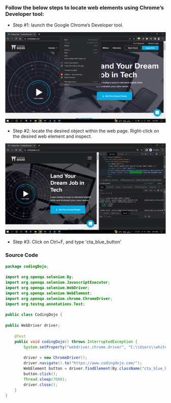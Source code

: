 ### Follow the below steps to locate web elements using Chrome’s Developer tool:

* Step #1: launch the Google Chrome’s Developer tool.
<img src="img/img1.png" />

* Step #2: locate the desired object within the web page. Right-click on the desired web element and inspect. 
<img src="img/img2.png" />

* Step #3: Click on Ctrl+F, and type 'cta_blue_button'

### Source Code
```Java
package codingDojo;

import org.openqa.selenium.By;
import org.openqa.selenium.JavascriptExecutor;
import org.openqa.selenium.WebDriver;
import org.openqa.selenium.WebElement;
import org.openqa.selenium.chrome.ChromeDriver;
import org.testng.annotations.Test;

public class CodingDojo {
	
public WebDriver driver;
	
	@Test
	public void codingDojo() throws InterruptedException { 
		System.setProperty("webdriver.chrome.driver", "C:\\Users\\white\\Desktop\\QA\\Auto\\chromedriver.exe");
				
		driver = new ChromeDriver();
		driver.navigate().to("https://www.codingdojo.com/");
		WebElement button = driver.findElement(By.className("cta_blue_button"));
		button.click();
		Thread.sleep(7000);
		driver.close();
	}
}

```
